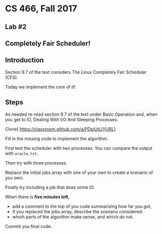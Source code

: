 # CS 466, Fall 2017
## Lab #2
## Completely Fair Scheduler!

## Introduction

Section 9.7 of the text considers
The Linux Completely Fair Scheduler (CFS).

Today we implement the core of it!

## Steps

As needed re-read section 9.7 of the text under Basic Operation
and, when you get to IO, Dealing With I/O And Sleeping Processes.

Clone[ https://classroom.github.com/a/PDpjUtIJ](URL)

Fill in the missing code to implement the algorithm.

First test the scheduler with two processes.
You can compare the output with `oracle.txt`.

Then try with three processes.

Replace the initial jobs array with one of your own to create a scenario of you own.

Finally try including a job that does some IO.

When there is **five minutes left**, 

 - add a comment to the top of you code summarizing how far you got, 
 - if you replaced the jobs array, describe the scenario considered.
 - which parts of the algorithm make sense, and which do not.

Commit you final code.


